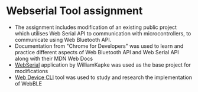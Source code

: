 # Webserial Tool assignment
 - The assignment includes modification of an existing public project which utilises Web Serial API to communication with microcontrollers, to communicate using Web Bluetooth API.
 - Documentation from "Chrome for Developers" was used to learn and practice different aspects of Web Bluetooth API and Web Serial API along with their MDN Web Docs
 - [WebSerial]([https://www.example.com](https://github.com/williamkapke/webserial)) application by WilliamKapke was used as the base project for modifications
 - [Web Device CLI]([https://www.example.com](https://github.com/williamkapke/webserial)](https://github.com/makerdiary/web-device-cli)) tool was used to study and research the implementation of WebBLE 
